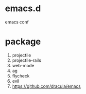 # emacs.d
emacs conf


# package

1. projectile
2. projectile-rails
3. web-mode
4. ag
5. flycheck
6. evil
7. https://github.com/dracula/emacs
